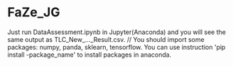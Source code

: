 # FaZe_JG
  Just run DataAssessment.ipynb in Jupyter(Anaconda) and you will see the same output as TLC_New_..._Result.csv.
//
  You should import some packages: numpy, panda, sklearn, tensorflow. You can use instruction 'pip install -package_name' to install packages in anaconda.
